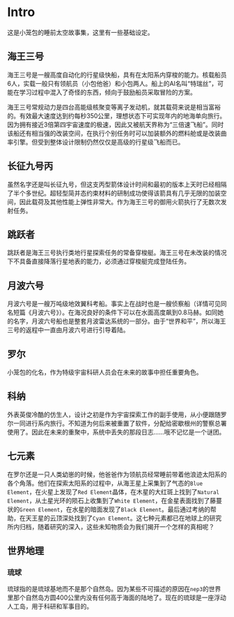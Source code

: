 # Intro

这是小笼包的睡前太空故事集，这里有一些基础设定。

## 海王三号

海王三号是一艘高度自动化的行星级快船，具有在太阳系内穿梭的能力。核载船员6人，实载一般只有领航员（小包他爸）和小包两人。船上的AI名叫“特瑞丝”，可能在学习过程中混入了奇怪的东西，倾向于鼓励船员采取冒险的方案。

海王三号常规动力是四台高能级核聚变等离子发动机，就其载荷来说是相当富裕的。有效最大速度达到约每秒350公里，理想状态下可实现年内的地海单向旅行。因为拥有接近3倍第四宇宙速度的极速，因此又被航天界称为“三倍速飞船”。同时该船还有相当强的改装空间，在执行个别任务时可以加装额外的燃料舱或是改装曲率引擎。但受到整体设计限制仍然仅仅是高级的行星级飞船而已。

## 长征九号丙

虽然名字还是叫长征九号，但这支丙型箭体设计时间和最初的版本上天时已经相隔了半个多世纪。超轻型简并态约束材料的研制成功使得该箭具有几乎无限的加装空间，因此载荷及其他性能上弹性非常大。作为海王三号的御用火箭执行了无数次发射任务。

## 跳跃者

跳跃者是海王三号执行类地行星探索任务的常备穿梭艇。海王三号在未改装的情况下不具备直接降落行星地表的能力，必须通过穿梭艇完成登陆任务。

## 月波六号

月波六号是一艘万吨级地效翼科考船。事实上在战时也是一艘侦察船（详情可见同名短篇《月波六号》）。在海况良好的条件下可以在水面高度飙到0.8马赫。如同她的名字，月波六号船也是整套月波雷达系统的一部分。由于“世界和平”，所以海王三号的返程中一直由月波六号进行引导着陆。

## 罗尔

小笼包的化名，作为特级宇宙科研人员会在未来的故事中担任重要角色。

## 科纳

外表英俊冷酷的仿生人，设计之初是作为宇宙探索工作的副手使用，从小便跟随罗尔一同进行系内旅行。不知道为何后来被重置了软件，分配给密歇根州的警察总署使用了。因此在未来的重聚中，系统中丢失的那段日志……哦不记忆是一个谜团。

## 七元素

在罗尔还是一只人类幼崽的时候，他爸爸作为领航员经常睡前带着他浪迹太阳系的各个角落。他们在探索太阳系的过程中，从海王星上采集到了气态的`Blue Element`，在火星上发现了`Red Element`晶体，在木星的大红斑上找到了`Natural Element`，从土星光环的陨石上收集到了`White Element`，在金星表面找到了藤蔓状的`Green Element`，在水星的暗面发现了`Black Element`。最后通过考纳的帮助，在天王星的云顶深处找到了`Cyan Element`。这七种元素都已在地球上的研究所内归档，随着研究的深入，这些未知物质会为我们揭开一个怎样的真相呢？

## 世界地理

### 琉球

琉球指的是琉球基地而不是那个自然岛。因为某些不可描述的原因在`nep3`的世界里那个自然岛方圆400公里内没有任何高于海面的陆地了。现在的琉球是一座浮动人工岛，用于科研和军事目的。
